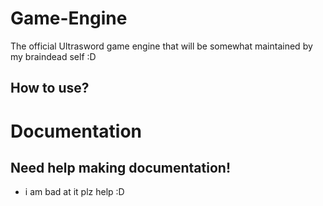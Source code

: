 # Game-Engine

The official Ultrasword game engine that will be somewhat maintained by my braindead self :D

## How to use?

# Documentation

## Need help making documentation!

- i am bad at it plz help :D
